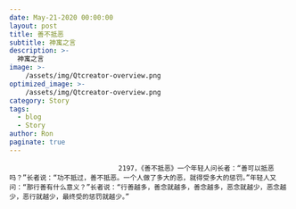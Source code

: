 ```yaml
---
date: May-21-2020 00:00:00
layout: post
title: 善不抵恶
subtitle: 神寓之言
description: >-
  神寓之言
image: >-
    /assets/img/Qtcreator-overview.png
optimized_image: >-
    /assets/img/Qtcreator-overview.png
category: Story
tags:
  - blog
  - Story
author: Ron
paginate: true
---
```


							　　2197，《善不抵恶》一个年轻人问长者：“善可以抵恶吗？”长者说：“功不抵过，善不抵恶。一个人做了多大的恶，就得受多大的惩罚。”年轻人又问：“那行善有什么意义？”长者说：“行善越多，善念就越多，善念越多，恶念就越少，恶念越少，恶行就越少，最终受的惩罚就越少。”
							
							
						